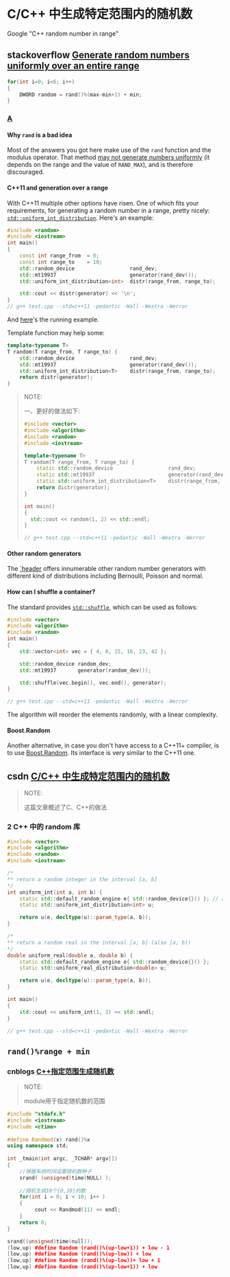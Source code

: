 # C/C++ 中生成特定范围内的随机数

Google "C++ random number in range"

## stackoverflow [Generate random numbers uniformly over an entire range](https://stackoverflow.com/questions/288739/generate-random-numbers-uniformly-over-an-entire-range)

```cpp
for(int i=0; i<6; i++)
{
    DWORD random = rand()%(max-min+1) + min;
}
```

### [A](https://stackoverflow.com/a/20136256/10173843)

#### Why `rand` is a bad idea

Most of the answers you got here make use of the `rand` function and the modulus operator. That method [may not generate numbers uniformly](http://channel9.msdn.com/Events/GoingNative/2013/rand-Considered-Harmful) (it depends on the range and the value of `RAND_MAX`), and is therefore discouraged.

#### C++11 and generation over a range

With C++11 multiple other options have risen. One of which fits your requirements, for generating a random number in a range, pretty nicely: [`std::uniform_int_distribution`](http://en.cppreference.com/w/cpp/numeric/random/uniform_int_distribution). Here's an example:

```cpp
#include <random>
#include <iostream>
int main()
{
    const int range_from  = 0;
    const int range_to    = 10;
    std::random_device                  rand_dev;
    std::mt19937                        generator(rand_dev());
    std::uniform_int_distribution<int>  distr(range_from, range_to);

    std::cout << distr(generator) << '\n';
}
// g++ test.cpp --std=c++11 -pedantic -Wall -Wextra -Werror

```

And [here](http://coliru.stacked-crooked.com/a/c5b94870fdcd13f2)'s the running example.

Template function may help some:

```cpp
template<typename T>
T random(T range_from, T range_to) {
    std::random_device                  rand_dev;
    std::mt19937                        generator(rand_dev());
    std::uniform_int_distribution<T>    distr(range_from, range_to);
    return distr(generator);
}
```

> NOTE: 
>
> 一、更好的做法如下:
>
> ```C++
> #include <vector>
> #include <algorithm>
> #include <random>
> #include <iostream>
> 
> template<typename T>
> T random(T range_from, T range_to) {
>     static std::random_device                  rand_dev;
>     static std::mt19937                        generator(rand_dev());
>     static std::uniform_int_distribution<T>    distr(range_from, range_to);
>     return distr(generator);
> }
> 
> int main()
> {
> 	std::cout << random(1, 2) << std::endl;
> }
> 
> // g++ test.cpp --std=c++11 -pedantic -Wall -Wextra -Werror
> 
> ```
>
> 

#### Other random generators

The [`header](http://en.cppreference.com/w/cpp/numeric/random) offers innumerable other random number generators with different kind of distributions including Bernoulli, Poisson and normal.

#### How can I shuffle a container?

The standard provides [`std::shuffle`](http://en.cppreference.com/w/cpp/algorithm/random_shuffle), which can be used as follows:

```cpp
#include <vector>
#include <algorithm>
#include <random>
int main()
{
	std::vector<int> vec = { 4, 8, 15, 16, 23, 42 };

	std::random_device random_dev;
	std::mt19937       generator(random_dev());

	std::shuffle(vec.begin(), vec.end(), generator);
}

// g++ test.cpp --std=c++11 -pedantic -Wall -Wextra -Werror

```

The algorithm will reorder the elements randomly, with a linear complexity.

#### Boost.Random

Another alternative, in case you don't have access to a C++11+ compiler, is to use [Boost.Random](http://www.boost.org/doc/libs/1_55_0/doc/html/boost_random.html). Its interface is very similar to the C++11 one.

## csdn [C/C++ 中生成特定范围内的随机数](https://blog.csdn.net/Justme0/article/details/41547761)

> NOTE: 
>
> 这篇文章概述了C、C++的做法

### 2 C++ 中的 random 库

```C++
#include <vector>
#include <algorithm>
#include <random>
#include <iostream>

/*
** return a random integer in the interval [a, b]
*/
int uniform_int(int a, int b) {
	static std::default_random_engine e{ std::random_device{}() }; // avoid "Most vexing parse"
	static std::uniform_int_distribution<int> u;

	return u(e, decltype(u)::param_type(a, b));
}

/*
** return a random real in the interval [a, b] (also [a, b))
*/
double uniform_real(double a, double b) {
	static std::default_random_engine e{ std::random_device{}() };
	static std::uniform_real_distribution<double> u;

	return u(e, decltype(u)::param_type(a, b));
}

int main()
{
	std::cout << uniform_int(1, 2) << std::endl;
}

// g++ test.cpp --std=c++11 -pedantic -Wall -Wextra -Werror

```



## `rand()%range + min`



### cnblogs [C++指定范围生成随机数](https://www.cnblogs.com/vathena/articles/4356646.html)

> NOTE: 
>
> module用于指定随机数的范围

```c++
#include "stdafx.h"
#include <iostream>
#include <ctime>
 
#define Randmod(x) rand()%x
using namespace std;
 
int _tmain(int argc, _TCHAR* argv[])
{
    //根据系统时间设置随机数种子
    srand( (unsigned)time(NULL) );
 
    //随机生成10个[0,10]的数
    for(int i = 0; i < 10; i++ )
    {
         cout << Randmod(11) << endl;
    }
    return 0;
}
```



```c++
srand((unsigned)time(null));
(low,up) #define Random (rand()%(up-low+1)) + low - 1
[low,up) #define Random (rand()%(up-low)) + low
(low,up] #define Random (rand()%(up-low))+ low + 1
[low,up] #define Random (rand()%(up-low+1)) + low
```

